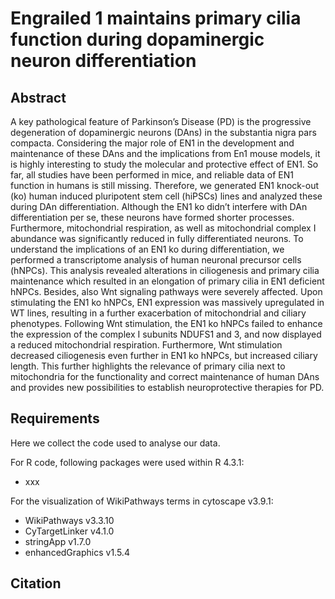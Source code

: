 # Engrailed 1 maintains primary cilia function during dopaminergic neuron differentiation

## Abstract
A key pathological feature of Parkinson’s Disease (PD) is the progressive degeneration of dopaminergic neurons (DAns) in the substantia nigra pars compacta. Considering the major role of EN1 in the development and maintenance of these DAns and the implications from En1 mouse models, it is highly interesting to study the molecular and protective effect of EN1. So far, all studies have been performed in mice, and reliable data of EN1 function in humans is still missing. Therefore, we generated EN1 knock-out (ko) human induced pluripotent stem cell (hiPSCs) lines and analyzed these during DAn differentiation. Although the EN1 ko didn’t interfere with DAn differentiation per se, these neurons have formed shorter processes. Furthermore, mitochondrial respiration, as well as mitochondrial complex I abundance was significantly reduced in fully differentiated neurons. To understand the implications of an EN1 ko during differentiation, we performed a transcriptome analysis of human neuronal precursor cells (hNPCs). This analysis revealed alterations in ciliogenesis and primary cilia maintenance which resulted in an elongation of primary cilia in EN1 deficient hNPCs. Besides, also Wnt signaling pathways were severely affected. Upon stimulating the EN1 ko hNPCs, EN1 expression was massively upregulated in WT lines, resulting in a further exacerbation of mitochondrial and ciliary phenotypes. Following Wnt stimulation, the EN1 ko hNPCs failed to enhance the expression of the complex I subunits NDUFS1 and 3, and now displayed a reduced mitochondrial respiration. Furthermore, Wnt stimulation decreased ciliogenesis even further in EN1 ko hNPCs, but increased ciliary length. This further highlights the relevance of primary cilia next to mitochondria for the functionality and correct maintenance of human DAns and provides new possibilities to establish neuroprotective therapies for PD.

## Requirements
Here we collect the code used to analyse our data. 

For R code, following packages were used within R 4.3.1:
<ul>
<li> xxx </li> 
</ul>

For the visualization of WikiPathways terms in cytoscape v3.9.1:
<ul>
<li> WikiPathways v3.3.10 </li> 
<li> CyTargetLinker v4.1.0 </li> 
<li> stringApp v1.7.0 </li> 
<li> enhancedGraphics v1.5.4 </li> 
</ul>

## Citation
